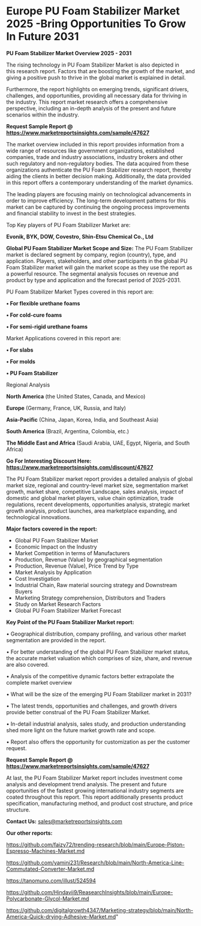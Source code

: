 # Europe PU Foam Stabilizer Market 2025 -Bring Opportunities To Grow In Future 2031

<Strong> PU Foam Stabilizer Market Overview 2025 - 2031</strong>

The rising technology in PU Foam Stabilizer Market is also depicted in this research report. Factors that are boosting the growth of the market, and giving a positive push to thrive in the global market is explained in detail.

Furthermore, the report highlights on emerging trends, significant drivers, challenges, and opportunities, providing all necessary data for thriving in the industry. This report market research offers a comprehensive perspective, including an in-depth analysis of the present and future scenarios within the industry.

<strong>Request Sample Report @ <a href=https://www.marketreportsinsights.com/sample/47627>https://www.marketreportsinsights.com/sample/47627</a></strong>

The market overview included in this report provides information from a wide range of resources like government organizations, established companies, trade and industry associations, industry brokers and other such regulatory and non-regulatory bodies. The data acquired from these organizations authenticate the PU Foam Stabilizer research report, thereby aiding the clients in better decision making. Additionally, the data provided in this report offers a contemporary understanding of the market dynamics.

The leading players are focusing mainly on technological advancements in order to improve efficiency. The long-term development patterns for this market can be captured by continuing the ongoing process improvements and financial stability to invest in the best strategies.

Top Key players of PU Foam Stabilizer Market are:

<strong>Evonik, BYK, DOW, Covestro, Shin-Etsu Chemical Co., Ltd</strong>

<strong><b>Global PU Foam Stabilizer Market Scope and Size:</b></strong>
The PU Foam Stabilizer market is declared segment by company, region (country), type, and application. Players, stakeholders, and other participants in the global PU Foam Stabilizer market will gain the market scope as they use the report as a powerful resource. The segmental analysis focuses on revenue and product by type and application and the forecast period of 2025-2031.

PU Foam Stabilizer Market Types covered in this report are:

<strong>•  For flexible urethane foams

•  For cold-cure foams

•  For semi-rigid urethane foams</strong>

Market Applications covered in this report are:

<strong>•  For slabs

•  For molds

•  PU Foam Stabilizer</strong> 

Regional Analysis

<strong>North America</strong> (the United States, Canada, and Mexico)

<strong>Europe</strong> (Germany, France, UK, Russia, and Italy)

<strong>Asia-Pacific</strong> (China, Japan, Korea, India, and Southeast Asia)

<strong>South America</strong> (Brazil, Argentina, Colombia, etc.)

<strong>The Middle East and Africa</strong> (Saudi Arabia, UAE, Egypt, Nigeria, and South Africa)

<strong>Go For Interesting Discount Here: <a href=https://www.marketreportsinsights.com/discount/47627>https://www.marketreportsinsights.com/discount/47627</a></strong>

The PU Foam Stabilizer market report provides a detailed analysis of global market size, regional and country-level market size, segmentation market growth, market share, competitive Landscape, sales analysis, impact of domestic and global market players, value chain optimization, trade regulations, recent developments, opportunities analysis, strategic market growth analysis, product launches, area marketplace expanding, and technological innovations.

<strong><b>Major factors covered in the report:</b></strong>
<ul>
  <li>Global PU Foam Stabilizer Market </li>
  <li>Economic Impact on the Industry</li>
  <li>Market Competition in terms of Manufacturers</li>
  <li>Production, Revenue (Value) by geographical segmentation</li>
  <li>Production, Revenue (Value), Price Trend by Type</li>
  <li>Market Analysis by Application</li>
  <li>Cost Investigation</li>
  <li>Industrial Chain, Raw material sourcing strategy and Downstream Buyers</li>
  <li>Marketing Strategy comprehension, Distributors and Traders</li>
  <li>Study on Market Research Factors</li>
  <li>Global PU Foam Stabilizer Market Forecast</li>
</ul>

<strong><b>Key Point of the PU Foam Stabilizer Market report:</b></strong>

• Geographical distribution, company profiling, and various other market segmentation are provided in the report.

• For better understanding of the global PU Foam Stabilizer market status, the accurate market valuation which comprises of size, share, and revenue are also covered.

• Analysis of the competitive dynamic factors better extrapolate the complete market overview

• What will be the size of the emerging PU Foam Stabilizer market in 2031?

• The latest trends, opportunities and challenges, and growth drivers provide better construal of the PU Foam Stabilizer Market.

• In-detail industrial analysis, sales study, and production understanding shed more light on the future market growth rate and scope.

• Report also offers the opportunity for customization as per the customer request.

<strong>Request Sample Report @ <a href=https://www.marketreportsinsights.com/sample/47627>https://www.marketreportsinsights.com/sample/47627</a></strong>

At last, the PU Foam Stabilizer Market report includes investment come analysis and development trend analysis. The present and future opportunities of the fastest growing international industry segments are coated throughout this report. This report additionally presents product specification, manufacturing method, and product cost structure, and price structure.

<strong>Contact Us:</strong>
sales@marketreportsinsights.com

<strong>Our other reports:</strong>

<a href=https://github.com/faizy72/trending-research/blob/main/Europe-Piston-Espresso-Machines-Market.md>https://github.com/faizy72/trending-research/blob/main/Europe-Piston-Espresso-Machines-Market.md</a>

<a href=https://github.com/yamini231/Research/blob/main/North-America-Line-Commutated-Converter-Market.md>https://github.com/yamini231/Research/blob/main/North-America-Line-Commutated-Converter-Market.md</a>

<a href=https://tanomuno.com/illust/524594>https://tanomuno.com/illust/524594</a>

<a href=https://github.com/Hindavii9/ReasearchInsights/blob/main/Europe-Polycarbonate-Glycol-Market.md>https://github.com/Hindavii9/ReasearchInsights/blob/main/Europe-Polycarbonate-Glycol-Market.md</a>

<a href=https://github.com/digitalgrowth4347/Marketing-strategy/blob/main/North-America-Quick-drying-Adhesive-Market.md>https://github.com/digitalgrowth4347/Marketing-strategy/blob/main/North-America-Quick-drying-Adhesive-Market.md</a>"

